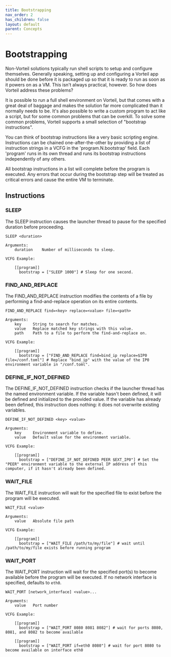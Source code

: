 ```yaml
---
title: Bootstrapping
nav_order: 2
has_children: false
layout: default
parent: Concepts
---
```


# Bootstrapping

Non-Vorteil solutions typically run shell scripts to setup and configure themselves. Generally speaking, setting up and configuring a Vorteil app should be done before it is packaged up so that it is ready to run as soon as it powers on as a VM. This isn't always practical, however. So how does Vorteil address these problems?

It is possible to run a full shell environment on Vorteil, but that comes with a great deal of baggage and makes the solution far more complicated than it normally needs to be. It's also possible to write a custom program to act like a script, but for some common problems that can be overkill. To solve some common problems, Vorteil supports a small selection of "bootstrap instructions".

You can think of bootstrap instructions like a very basic scripting engine. Instructions can be chained one-after-the-other by providing a list of instruction strings in a VCFG in the 'program.N.bootstrap' field. Each 'program' runs in its own thread and runs its bootstrap instructions independently of any others.

All bootstrap instructions in a list will complete before the program is executed. Any errors that occur during the bootstrap step will be treated as critical errors and cause the entire VM to terminate.

## Instructions

### SLEEP

The SLEEP instruction causes the launcher thread to pause for the specified duration before proceeding.

```
SLEEP <duration>

Arguments:
	duration	Number of milliseconds to sleep.

VCFG Example:

	[[program]]
	  bootstrap = ["SLEEP 1000"] # Sleep for one second.
```

### FIND_AND_REPLACE

The FIND_AND_REPLACE instruction modifies the contents of a file by performing a find-and-replace operation on its entire contents.

```
FIND_AND_REPLACE find=<key> replace=<value> file=<path>

Arguments:
	key 	String to search for matches.
	value   Replace matched key strings with this value.
	path	Path to a file to perform the find-and-replace on.

VCFG Example:

	[[program]]
	  bootstrap = ["FIND_AND_REPLACE find=bind_ip replace=$IP0 file=/conf.toml"] # Replace "bind_ip" with the value of the IP0 environment variable in "/conf.toml".
```

### DEFINE_IF_NOT_DEFINED

The DEFINE_IF_NOT_DEFINED instruction checks if the launcher thread has the named environment variable. If the variable hasn't been defined, it will be defined and initialized to the provided value. If the variable has already been defined, this instruction does nothing: it does not overwrite existing variables.

```
DEFINE_IF_NOT_DEFINED <key> <value>

Arguments:
	key     Environment variable to define.
	value   Default value for the environment variable.

VCFG Example:

	[[program]]
	  bootstrap = ["DEFINE_IF_NOT_DEFINED PEER $EXT_IP0"] # Set the "PEER" environment variable to the external IP address of this computer, if it hasn't already been defined.
```

### WAIT_FILE

The WAIT_FILE instruction will wait for the specified file to exist before the program will be executed.

```
WAIT_FILE <value>

Arguments:
	value	Absolute file path

VCFG Example:

	[[program]]
	  bootstrap = ["WAIT_FILE /path/to/my/file"] # wait until /path/to/my/file exists before running program
```

### WAIT_PORT

The WAIT_PORT instruction will wait for the specified port(s) to become available before the program will be executed. If no network interface is specified, defaults to `eth0`.

```
WAIT_PORT [network_interface] <value>...

Arguments:
	value	Port number

VCFG Example:

	[[program]]
	  bootstrap = ["WAIT_PORT 8080 8081 8082"] # wait for ports 8080, 8081, and 8082 to become available

	[[program]]
	  bootstrap = ["WAIT_PORT if=eth0 8080"] # wait for port 8080 to become available on interface eth0
```